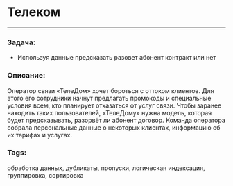 # Телеком
---
### Задача:
- Используя данные предсказать разовет абонент контракт или нет  
### Описание:
Оператор связи «ТелеДом» хочет бороться с оттоком клиентов. Для этого его сотрудники начнут предлагать промокоды и специальные условия всем, кто планирует отказаться от услуг связи. Чтобы заранее находить таких пользователей, «ТелеДому» нужна модель, которая будет предсказывать, разорвёт ли абонент договор. Команда оператора собрала персональные данные о некоторых клиентах, информацию об их тарифах и услугах.
### Tags:
обработка данных, дубликаты, пропуски, логическая индексация, группировка, сортировка
